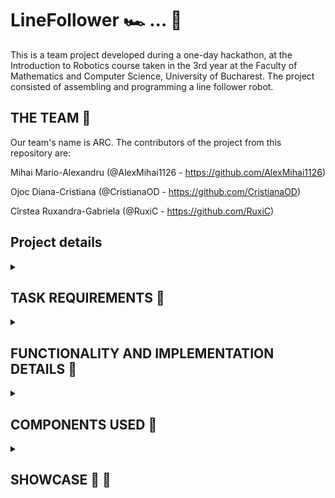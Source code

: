 # LineFollower 🏎 ... 🏁

This is a team project developed during a one-day hackathon, at the Introduction to Robotics course taken in the 3rd year at the Faculty of Mathematics and Computer Science, University of Bucharest. The project consisted of assembling and programming a line follower robot.

## THE TEAM 🤝
 
  Our team's name is ARC. The contributors of the project from this repository are:
  
   Mihai Mario-Alexandru (@AlexMihai1126 - https://github.com/AlexMihai1126)
  
  
   Ojoc Diana-Cristiana (@CristianaOD - https://github.com/CristianaOD)
   
   
   Cîrstea Ruxandra-Gabriela (@RuxiC - https://github.com/RuxiC)
  

## Project details

<details>
  <summary><h2><b>TASK REQUIREMENTS 📁</b></h2></summary>
  <h3>Functionality Requirements</h3>
  Assemble and program the improvised car to navigate a racetrack delineated by a looping black line, aiming for optimal speed and accuracy. The car must adhere to certain rules, including not taking shortcuts, staying on the track, and refraining from reversing on the track. The sole permitted movement is continuous progression along the black line. Utilize only six sensors from the QTR sensor array, and ensure that the sensor calibrates itself just before the robot commences its journey. Manual calibration of the sensor is not allowed, but as an added feature, the robot could employ calibration values stored in the EEPROM from previous calibration attempts. Additionally, the car chassis must be constructed by the team. Employ a PID controller and adjust its gains, specifically Kp, Ki (optional), and Kd, to define the characteristics of the robot's movement.

  <h3>Photo of the line follower kit with required components 📷</h3>
  <img src="https://github.com/AlexMihai1126/linefollower_robotics_prototype/blob/main/linefollower.png?raw=true">

  <h3>Gradding details</h3>
  Grade (1-12 points):
  <ul>
    <li>< 20 seconds -> 10</li> < 20 seconds -> 10
    <li>> 35 seconds (but completed) -> 4.5 points</li>
    <li><=35 seconds: Between 10 and 5, the formula is as follows: time_score = 10 - 1/3 * (track_time - 20)</li>
  </ul>
</details> 

<details>
  <summary><h2><b>FUNCTIONALITY AND IMPLEMENTATION DETAILS 🔧</b></h2></summary> 
  <h3>Functionality:</h3>
  Initially, when positioned over the black line, the robot undergoes sensor calibration through iterative right movements. This process enables the robot to learn to identify the black line whenever it is detected in front of the sensor, while disregarding surfaces that are not the black line.
  
  <h3>Implementation:</h3>
  
  The PID algorithm: Initially, the PID controller's parameters were arbitrarily selected to observe the robot's behavior. Following numerous test drives and an empirical approach, we decided on the gains kp = 9.7, ki = 0.0002, kd = 26.5.

  Calibration: I calibrated the robot by instructing it to rapidly move right for a specific duration within the "set" method of the code. The self-calibration method involved the robot moving to the right for 4 seconds, followed by a return to the initial position for black line detection.
  
  Our team's robot successfully completed the displayed racetrack in just 19.076 seconds!

   <h3>Chassis:</h3>
<img src="https://github.com/CristianaOD/LineFollower/blob/main/linefollower/line3.jpeg?raw=true" alt="A photo of my setup" width="550" height="450">
<img src="https://github.com/CristianaOD/LineFollower/blob/main/linefollower/line5.jpeg?raw=true" alt="A photo of my setup" width="550" height="450">
<img src="https://github.com/CristianaOD/LineFollower/blob/main/linefollower/line4.jpeg?raw=truee" alt="A photo of my setup" width="550" height="450">

   
</details> 

<details>
  <summary><h2><b>COMPONENTS USED 🔌</b></h2></summary>
  
  <h3>Non-electronic:</h3>
    <ul>
      <li>1 chassis(built by @)</li>
      <li>2 wheels</li>
      <li>1 ball caster</li>
      <li>Screws for the QTR-8A sensor</li>
      <li>2 N20 DC Motors fixation</li>
    </ul> 
    
  <h3>Electronic:</h3>
    <ul>
      <li>1 Arduino </li>
      <li>1 QTR-8A reflectance sensor</li>
      <li>2 DC motors</li>
      <li>1 L293D motor driver</li>
      <li>1 LiPo battery (power source)</li>
      <li>1 breadboard (mini)</li>
      <li>wires (per logic)</li>
    </ul> 
</details> 

<details>
  <summary><h2><b> SHOWCASE 📸 🎥</b></h2></summary>
  <details>
    <summary><h3><b> Racetrack Picture </b></h3></summary>
    <img src="https://github.com/AlexMihai1126/linefollower_robotics_prototype/blob/main/traseu.jpeg?raw=true">
  </details> 
  <details>
    <summary><h3><b> Linefollower Setup Pictures </b></h3></summary>
    <img src="https://github.com/CristianaOD/LineFollower/blob/main/linefollower/line.jpeg?raw=true" alt="A photo of my setup" width="550" height="450">
    <img src="https://github.com/CristianaOD/LineFollower/blob/main/linefollower/line1.jpeg?raw=true" alt="A photo of my setup1" width="550" height="450">
    <img src="https://github.com/CristianaOD/LineFollower/blob/main/linefollower/line2.jpeg?raw=true" alt="A photo of my setup2" width="550" height="450">
   
  </details>

  ## You can see here a link to a video showcasing functionality 🎥
  https://youtu.be/3eNxRi1fzAw?si=j07vah7IKBF6WGvR
   
</details> 
